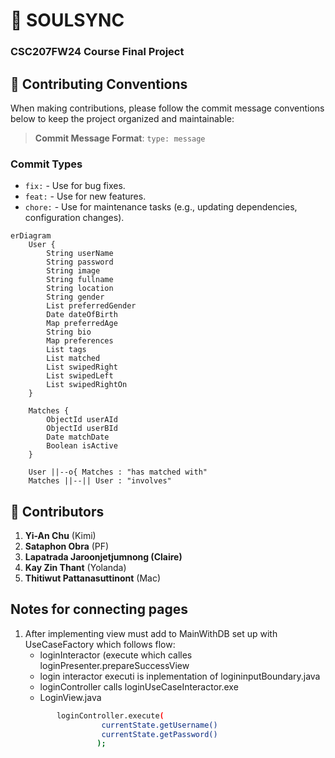 # 💌 SOULSYNC  
### CSC207FW24 Course Final Project

## 📜 Contributing Conventions

When making contributions, please follow the commit message conventions below to keep the project organized and maintainable:

> **Commit Message Format**: `type: message`

### Commit Types
- `fix:` - Use for bug fixes.
- `feat:` - Use for new features.
- `chore:` - Use for maintenance tasks (e.g., updating dependencies, configuration changes).

```mermaid
erDiagram
    User {
        String userName
        String password
        String image
        String fullname
        String location
        String gender
        List preferredGender
        Date dateOfBirth
        Map preferredAge
        String bio
        Map preferences
        List tags
        List matched
        List swipedRight
        List swipedLeft
        List swipedRightOn
    }

    Matches {
        ObjectId userAId
        ObjectId userBId
        Date matchDate
        Boolean isActive
    }

    User ||--o{ Matches : "has matched with"
    Matches ||--|| User : "involves"

```

## 🌟 Contributors
1. **Yi-An Chu** (Kimi)
2. **Sataphon Obra** (PF)
3. **Lapatrada Jaroonjetjumnong (Claire)**
4. **Kay Zin Thant** (Yolanda)
5. **Thitiwut Pattanasuttinont** (Mac)


## Notes for connecting pages
1. After implementing view must add to MainWithDB set up with UseCaseFactory which follows flow:      
   - loginInteractor (execute which calles loginPresenter.prepareSuccessView
   - login interactor executi is inplementation of logininputBoundary.java
   - loginController calls loginUseCaseInteractor.exe
   - LoginView.java
   ```bash
          loginController.execute(
                    currentState.getUsername()
                    currentState.getPassword()
                   );
   ```
